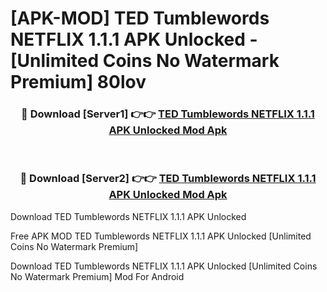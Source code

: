 # [APK-MOD] TED Tumblewords NETFLIX 1.1.1 APK Unlocked - [Unlimited Coins No Watermark Premium] 80lov



<div align="center">
<h3>🔴 Download [Server1] 👉👉 <a href="https://momento.my/?title=TED_Tumblewords_NETFLIX_1.1.1_APK_Unlocked">TED Tumblewords NETFLIX 1.1.1 APK Unlocked Mod Apk</a></h3><br>

<h3>🔴 Download [Server2] 👉👉 <a href="https://momento.my/?title=TED_Tumblewords_NETFLIX_1.1.1_APK_Unlocked">TED Tumblewords NETFLIX 1.1.1 APK Unlocked Mod Apk</a></h3>
</div>



Download TED Tumblewords NETFLIX 1.1.1 APK Unlocked 

Free APK MOD TED Tumblewords NETFLIX 1.1.1 APK Unlocked [Unlimited Coins No Watermark Premium]

Download TED Tumblewords NETFLIX 1.1.1 APK Unlocked [Unlimited Coins No Watermark Premium] Mod For Android
